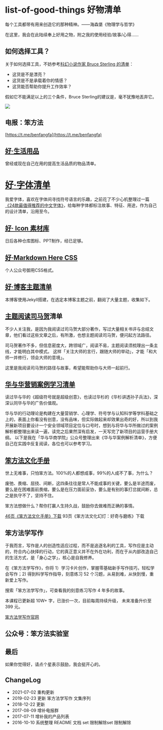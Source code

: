 # list-of-good-things 好物清单


每个工具都带有用来创造它的那种精神。——海森堡《物理学与哲学》


在这里，我会在此陆续奉上好用之物，附之我的使用经验/故事/心得……


## 如何选择工具？


关于如何选择工具，不妨参考[科幻小说作家 Bruce Sterling 的清单](http://www.tonyyet.com/tools)：


- 这货是不是漂亮？
- 这货是不是承载着你的情感？
- 这货能否帮助你提升工作效率？



假如它不能满足以上的三个条件，Bruce Sterling的建议是，毫不犹豫地丟弃它。


![](https://cdn.nlark.com/yuque/0/2021/jpeg/87881/1625196059464-c320e398-9183-4813-b42b-32a64a4ed8db.jpeg#align=left&display=inline&height=760&margin=%5Bobject%20Object%5D&originHeight=760&originWidth=720&size=0&status=done&style=none&width=720)


## 电报：笨方法


[https://t.me/benfangfa](https://t.me/benfangfa)




## [好·生活用品](https://github.com/cnfeat/list-of-good-things/blob/master/GoodLivingGoods.md)


曾经或现在自己在用的提高生活品质的物品清单。
# [好·字体清单](https://github.com/cnfeat/list-of-good-things/blob/master/GoodFontList.md)


我爱字体，喜欢在字体间寻找符号语言的乐趣，之前花了不少心机整理过一篇[《24款最值得推荐的中文字体》](https://www.douban.com/note/500473183/)，给每种字体都标注故事、特征、用途，作为自己的设计清单，沿用至今。


## [好· Icon 素材库](https://github.com/cnfeat/list-of-good-things/blob/master/GoodIcon.md)


日后各种仓库图标、PPT制作，经已足够。


## [好·Markdown Here CSS](https://github.com/cnfeat/list-of-good-things/tree/master/CSS)


个人公众号御用CSS格式。
## [好·博客主题清单](https://github.com/cnfeat/list-of-good-things/blob/master/GoodJekyllBlogList.md)


本博客使用Jekyll搭建，在选定本博客主题之前，翻阅了大量主题，收集如下。


## [主题阅读司马贺](https://github.com/cnfeat/list-of-good-things/blob/master/GoodSimonReadList.md)清单


不少人关注我，是因为我阅读过司马贺大部分著作，写过大量相关书评与总结文章，他们看过这些文章之后，有所激，也想主题阅读司马贺，便问起方法路径。


司马贺著作不多，但信息密度大，跨领域广，阅读不易，主题阅读须梳理出一条主线，才能明白其中模式。
这样「关注大师的言行，跟随大师的举动」，才能「和大师一并修行，领会大师的意境」。


这里是我阅读司马贺的路径与故事，希望能帮助你与大师一起前行。




## [华与华营销案例学习清单](https://github.com/cnfeat/list-of-good-things/blob/master/H%26HMarketingList.md)


读过华与华的《超级符号就是超级创意》，也读过华杉的《华杉讲透孙子兵法》，深深认同华与华的广告价值观。

华与华的行动理论是构建在大量营销学、心理学、符号学与认知科学等学科基础之上的，表面上你看没有创意，没有品味，但实际做起来却效果出奇的好，所以到我开展新项目要设计一个安全领域项目定位与口号时，想到与将华与华所做过的案例解析都整理出来读一遍，读完之后果然深有启发，一天写完了新项目的运营手册大纲。 以下是我在「华与华商学院」公众号整理出来《华与华案例解析清单》，方便自己在实践中反复阅读，各位也可以参考学习。




## [笨方法文化手册](https://github.com/cnfeat/list-of-good-things/tree/master/HardWayLab)


世上无难事，只怕笨方法。100%的人都想成事，99%的人成不了事，为什么？


废弛、畏缩、屈挠、间断，这四条往往是常人不能成事的关键，要么是半途而废，要么是在困难面前畏缩，要么是在压力面前妥协，要么是有别的事打岔就间断，总之是执守不了，坚持不住。


笨方法想做什么？帮你打赢人生持久战，鼓励你去做难而正确的事情。


[46页《笨方法文化手册》下载](https://github.com/cnfeat/list-of-good-things/blob/master/HardWayLab/HardWayLabCulture%201.0.pdf)
93页《笨方法文化幻灯：好奇与磨练》下载




## 笨方法学写作


于我而言，写作是人的创造性适应过程，而不是追逐名利的工具，写作应是主动的，符合内心抉择的行动，它的真正意义并不在外在功利，而在于从内部改造自己的生活方式，是「身心之学」，核心是自我修养。


在《笨方法学写作》，你将 1）学习卡片创作，掌握零基础新手写作技巧，轻松学会写作；2) 得到科学写作指导，刻意练习 52 个习题，从易到难，从快到慢，重新爱上写作。


搜索「笨方法学写作」，可查看我的刻意练习写作 4 年多的故事。


本课程已更新超 10W+ 字，已涨价一次，目前每周持续升级， 未来准备升价至 399 元。


[笨方法学写作官网](http://www.LearnWritingTheHardWay.cn)


## 公众号：笨方法实验室






## 最后


如果你觉得好，请点个星表示鼓励，我会挺开心的。


## ChangeLog


- 2021-07-02 重构更新
- 2019-02-23 更新 笨方法学写作 文集序列
- 2018-12-22 更新
- 2017-08-09 增补电报群
- 2017-07-11 增补我的产品列表
- 2016-10-10 系统整理 README 文档
set 限制解除set 限制解除